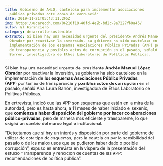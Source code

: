 ```yaml
---
title: Gobierno de AMLO, cauteloso para implementar asociaciones
  público-privadas ante casos de corrupción
date: 2019-11-21T05:43:11.295Z
img: https://ucarecdn.com/06210f19-40fd-4e2b-bd2c-9a7227fb0a45/
autor: El Financiero
category: desarrollo-sostenible
extracto: Si bien hay una necesidad urgente del presidente Andrés Manuel López
  Obrador por reactivar la inversión, su gobierno ha sido cauteloso en la
  implementación de los esquemas Asociaciones Público Privadas (APP) por temas
  de transparencia y posibles actos de corrupción en el pasado, señaló Ana Laura
  Barrón, investigadora de Ethos Laboratorio de Políticas Públicas.
---
```

Si bien hay una necesidad urgente del presidente **Andrés Manuel López Obrador** por reactivar la inversión, su gobierno ha sido cauteloso en la implementación de **los esquemas Asociaciones Público Privadas (APP)** por temas de transparencia y **posibles actos de corrupción** en el pasado, señaló Ana Laura Barrón, investigadora de Ethos Laboratorio de Políticas Públicas.

En entrevista, indicó que las APP son esquemas que están en la mira de la autoridad, pero es hasta ahora, a 11 meses de haber iniciado el sexenio, que **comienza a haber disposición del gobierno por hacer colaboraciones público-privadas**, pero de manera más eficiente y transparente, lo que exigirá un cambio del marco legal e institucional.

“Detectamos que sí hay un interés y disposición por parte del gobierno de utilizar de este tipo de esquemas, pero la cautela es por la sensibilidad del pasado o de los malos usos que se pudieron haber dado o posible corrupción”, expuso en entrevista en la víspera de la presentación del estudio “Transparencia y rendición de cuentas de las APP: recomendaciones de política pública”.
